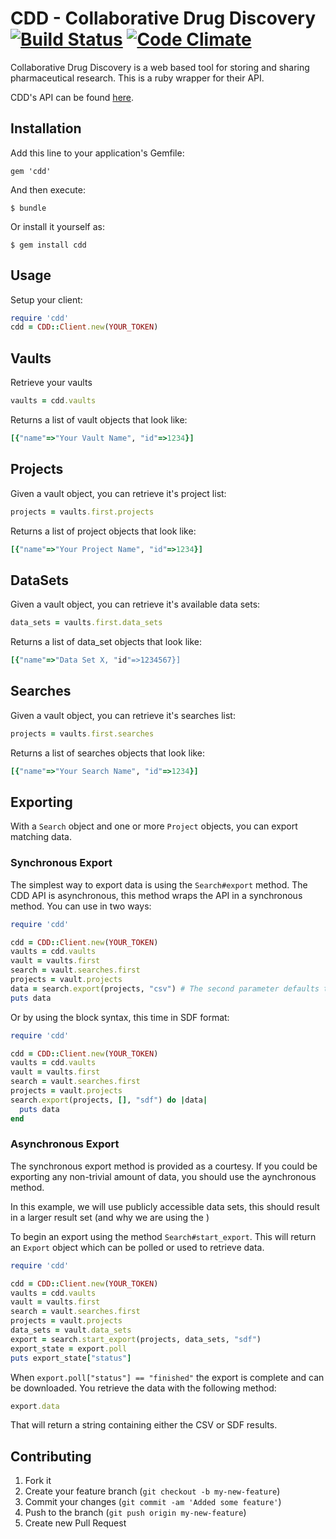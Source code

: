 # CDD - Collaborative Drug Discovery [![Build Status](https://travis-ci.org/cpetersen/cdd.png?branch=master)](https://travis-ci.org/cpetersen/cdd) [![Code Climate](https://codeclimate.com/badge.png)](https://codeclimate.com/github/cpetersen/cdd)

Collaborative Drug Discovery is a web based tool for storing and sharing pharmaceutical research. This is a ruby wrapper for their API.

CDD's API can be found [here](https://support.collaborativedrug.com/categories/20081556-cdd-api-documentation).

## Installation

Add this line to your application's Gemfile:

    gem 'cdd'

And then execute:

    $ bundle

Or install it yourself as:

    $ gem install cdd

## Usage

Setup your client:

```ruby
require 'cdd'
cdd = CDD::Client.new(YOUR_TOKEN)
```

## Vaults
Retrieve your vaults

```ruby
vaults = cdd.vaults
```

Returns a list of vault objects that look like:
```ruby
[{"name"=>"Your Vault Name", "id"=>1234}]
```

## Projects
Given a vault object, you can retrieve it's project list:
```ruby
projects = vaults.first.projects
```

Returns a list of project objects that look like:
```ruby
[{"name"=>"Your Project Name", "id"=>1234}]
```

## DataSets
Given a vault object, you can retrieve it's available data sets:
```ruby
data_sets = vaults.first.data_sets
```

Returns a list of data_set objects that look like:
```ruby
[{"name"=>"Data Set X, "id"=>1234567}]
```

## Searches
Given a vault object, you can retrieve it's searches list:
```ruby
projects = vaults.first.searches
```

Returns a list of searches objects that look like:
```ruby
[{"name"=>"Your Search Name", "id"=>1234}]
```

## Exporting
With a ```Search``` object and one or more ```Project``` objects, you can export matching data.

### Synchronous Export
The simplest way to export data is using the ```Search#export``` method. The CDD API is asynchronous, this method wraps the API in a synchronous method. You can use in two ways:

```ruby
require 'cdd'

cdd = CDD::Client.new(YOUR_TOKEN)
vaults = cdd.vaults
vault = vaults.first
search = vault.searches.first
projects = vault.projects
data = search.export(projects, "csv") # The second parameter defaults to CSV and can be omitted.
puts data
```

Or by using the block syntax, this time in SDF format:

```ruby
require 'cdd'

cdd = CDD::Client.new(YOUR_TOKEN)
vaults = cdd.vaults
vault = vaults.first
search = vault.searches.first
projects = vault.projects
search.export(projects, [], "sdf") do |data|
  puts data
end
```

### Asynchronous Export

The synchronous export method is provided as a courtesy. If you could be exporting any non-trivial amount of data, you should use the aynchronous method.

In this example, we will use publicly accessible data sets, this should result in a larger result set (and why we are using the )

To begin an export using the method ```Search#start_export```. This will return an ```Export``` object which can be polled or used to retrieve data.

```ruby
require 'cdd'

cdd = CDD::Client.new(YOUR_TOKEN)
vaults = cdd.vaults
vault = vaults.first
search = vault.searches.first
projects = vault.projects
data_sets = vault.data_sets
export = search.start_export(projects, data_sets, "sdf")
export_state = export.poll
puts export_state["status"]
```

When ```export.poll["status"] == "finished"``` the export is complete and can be downloaded. You retrieve the data with the following method:

```ruby
export.data
```

That will return a string containing either the CSV or SDF results.

## Contributing

1. Fork it
2. Create your feature branch (`git checkout -b my-new-feature`)
3. Commit your changes (`git commit -am 'Added some feature'`)
4. Push to the branch (`git push origin my-new-feature`)
5. Create new Pull Request
